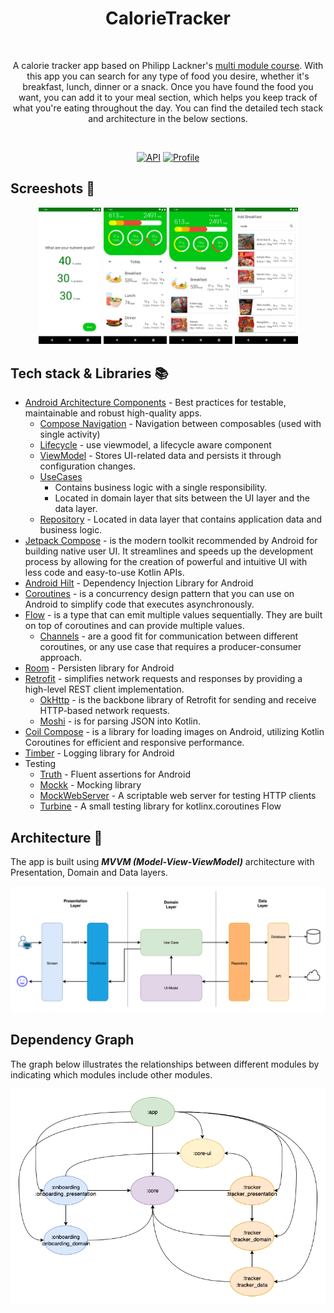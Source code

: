 <h1 align="center">CalorieTracker</h1></br>
<p align="center">  
A calorie tracker app based on Philipp Lackner's <a href="https://pl-coding.com/multi-module-course"> multi module course</a>. With this app you can search for any type of food you desire, whether it's breakfast, lunch, dinner or a snack. Once you have found the food you want, you can add it to your meal section, which helps you keep track of what you're eating throughout the day. You can find the detailed tech stack and architecture in the below sections.
</p>
</br>

<p align="center">
  <a href="https://android-arsenal.com/api?level=24"><img alt="API" src="https://img.shields.io/badge/API-24%2B-darkgreen"/></a>
  <a href="https://github.com/canonall"><img alt="Profile" src="https://img.shields.io/badge/git-canonall-darkgreen"/></a> 
</p>


## Screeshots :camera_flash:

<p align="center">
<img src="preview/calorieTracker5.png" width="20%"/>
<img src="preview/calorieTracker2.png" width="20%"/>
<img src="preview/calorieTracker1.png" width="20%"/>
<img src="preview/calorieTracker3.png" width="20%"/>
</p>

## Tech stack & Libraries :books:

- [Android Architecture Components](https://developer.android.com/topic/libraries/architecture) - Best practices for testable, maintainable and robust high-quality apps.
  - [Compose Navigation](https://developer.android.com/jetpack/compose/navigation) - Navigation between composables (used with single activity)
  - [Lifecycle](https://developer.android.com/topic/libraries/architecture/lifecycle) - use viewmodel, a lifecycle aware component
  - [ViewModel](https://developer.android.com/topic/libraries/architecture/viewmodel) - Stores UI-related data and persists it through configuration changes. 
  - [UseCases](https://developer.android.com/topic/architecture/domain-layer)  
    - Contains business logic with a single responsibility. 
    - Located in domain layer that sits between the UI layer and the data layer. 
  - [Repository](https://developer.android.com/topic/architecture/data-layer) - Located in data layer that contains application data and business logic.
- [Jetpack Compose](https://developer.android.com/jetpack/compose) - is the modern toolkit recommended by Android for building native user UI. It streamlines and speeds up the development process by allowing for the creation of powerful and intuitive UI with less code and easy-to-use Kotlin APIs.
- [Android Hilt](https://developer.android.com/training/dependency-injection/hilt-android) - Dependency Injection Library for Android
- [Coroutines](https://developer.android.com/kotlin/coroutines) - is a concurrency design pattern that you can use on Android to simplify code that executes asynchronously.
- [Flow](https://developer.android.com/kotlin/flow) - is a type that can emit multiple values sequentially. They are built on top of coroutines and can provide multiple values.
  - [Channels](https://kotlinlang.org/docs/channels.html) - are a good fit for communication between different coroutines, or any use case that requires a producer-consumer approach.
- [Room](https://developer.android.com/training/data-storage/room) - Persisten library for Android
- [Retrofit](https://square.github.io/retrofit/) - simplifies network requests and responses by providing a high-level REST client implementation.
  - [OkHttp](https://square.github.io/okhttp/) - is the backbone library of Retrofit for sending and receive HTTP-based network requests.
  - [Moshi](https://github.com/square/moshi) - is for parsing JSON into Kotlin.
- [Coil Compose](https://coil-kt.github.io/coil/compose/) - is a library for loading images on Android, utilizing Kotlin Coroutines for efficient and responsive performance.
- [Timber](https://github.com/JakeWharton/timber) - Logging library for Android
- Testing
  - [Truth](https://truth.dev) - Fluent assertions for Android
  - [Mockk](https://github.com/mockk/mockk) - Mocking library
  - [MockWebServer](https://github.com/square/okhttp/tree/master/mockwebserver) - A scriptable web server for testing HTTP clients
  - [Turbine](https://github.com/cashapp/turbine) - A small testing library for kotlinx.coroutines Flow

## Architecture :straight_ruler:

The app is built using ***MVVM (Model-View-ViewModel)*** architecture with Presentation, Domain and Data layers.

<p align="center">
<img src="preview/TrackerArchitecture.png"/>
</p>

## Dependency Graph

The graph below illustrates the relationships between different modules by indicating which modules include other modules.

<p align="center">
<img src="preview/tracker_modules.png"/>
</p>
